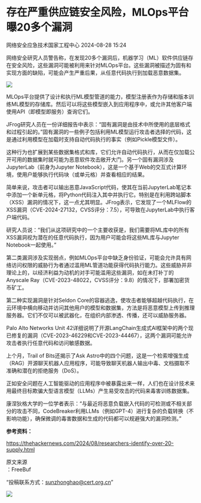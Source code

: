 #  存在严重供应链安全风险，MLOps平台曝20多个漏洞   
 网络安全应急技术国家工程中心   2024-08-28 15:24  
  
网络安全研究人员警告称，在发现20多个漏洞后，机器学习（ML）软件供应链存在安全风险，这些漏洞可能被利用来针对MLOps平台。这些漏洞被描述为固有和实现方面的缺陷，可能会产生严重后果，从任意代码执行到加载恶意数据集。  
  
![](https://mmbiz.qpic.cn/mmbiz_jpg/qq5rfBadR398GFTtRgzS3wjW2uMh15PgeibiaWeByTWnm2kxfOLwEibTRpxAOTR9AovNoBlsiaveZlxPkKmx5KdtGA/640?wx_fmt=jpeg&from=appmsg&tp=wxpic&wxfrom=5&wx_lazy=1&wx_co=1 "")  
  
MLOps平台提供了设计和执行ML模型管道的能力，模型注册表作为存储和版本训练ML模型的存储库。然后可以将这些模型嵌入到应用程序中，或允许其他客户端使用API（即模型即服务）查询它们。  
  
JFrog研究人员在一份详细报告中表示：“固有漏洞是由技术中所使用的底层格式和过程引起的。”固有漏洞的一些例子包括利用ML模型运行攻击者选择的代码，这是通过利用模型在加载时支持自动代码执行的事实（例如Pickle模型文件）。  
  
这种行为也扩展到某些数据集格式和库，它们允许自动代码执行，从而在仅加载公开可用的数据集时就可能为恶意软件攻击敞开大门。另一个固有漏洞涉及JupyterLab（前身为Jupyter Notebook），这是一个基于Web的交互式计算环境，使用户能够执行代码块（或单元格）并查看相应的结果。  
  
简单来说，攻击者可以输出恶意JavaScript代码，使其在当前JupyterLab笔记本中添加一个新单元格，将Python代码注入其中并执行它。特别是在利用跨站脚本（XSS）漏洞的情况下，这一点尤其明显。JFrog表示，它发现了一个MLFlow的XSS漏洞（CVE-2024-27132，CVSS评分：7.5），可导致在JupyterLab中执行客户端代码。  
  
研究人员说：“我们从这项研究中的一个主要收获是，我们需要将ML库中的所有XSS漏洞视为潜在的任意代码执行，因为用户可能会将这些ML库与Jupyter Notebook一起使用。”  
  
第二类漏洞涉及实现弱点，例如MLOps平台中缺乏身份验证，可能会允许具有网络访问权限的威胁行为者通过滥用ML管道功能获得代码执行能力。这些威胁并非理论上的，以经济利益为动机的对手可能滥用这些漏洞，如在未打补丁的Anyscale Ray（CVE-2023-48022，CVSS评分：9.8）的情况下，部署加密货币矿工。  
  
第二种实现漏洞是针对Seldon Core的容器逃逸，使攻击者能够超越代码执行，在云环境中横向移动并访问其他用户的模型和数据集，方法是将恶意模型上传到推理服务器。它们不仅可以被武器化，在组织内部渗透、传播，还可以威胁服务器。  
  
Palo Alto Networks Unit 42详细说明了开源LangChain生成式AI框架中的两个现已修复的漏洞（CVE-2023-46229和CVE-2023-44467），这两个漏洞可能允许攻击者执行任意代码和访问敏感数据。  
  
上个月，Trail of Bits还揭示了Ask Astro中的四个问题，这是一个检索增强生成（RAG）开源聊天机器人应用程序，可能导致聊天机器人输出中毒、文档摄取不准确和潜在的拒绝服务（DoS）。  
  
正如安全问题在人工智能驱动的应用程序中被暴露出来一样，人们也在设计技术来用最终目标欺骗大型语言模型（LLMs）产生易受攻击的代码来毒害训练数据集。  
  
康涅狄格大学的一位学者表示：“与最近将恶意负载嵌入代码的可检测或不相关部分的攻击不同，CodeBreaker利用LLMs（例如GPT-4）进行复杂的负载转换（不影响功能），确保微调的毒害数据和生成的代码都可以规避强大的漏洞检测。”  
  
**参考资料：**  
  
https://thehackernews.com/2024/08/researchers-identify-over-20-supply.html  
  
  
  
原文来源  
：FreeBuf  
  
“投稿联系方式：sunzhonghao@cert.org.cn”  
  
![](https://mmbiz.qpic.cn/mmbiz_jpg/GoUrACT176n1NvL0JsVSB8lNDX2FCGZjW0HGfDVnFao65ic4fx6Rv4qylYEAbia4AU3V2Zz801UlicBcLeZ6gS6tg/640?wx_fmt=other&wxfrom=5&wx_lazy=1&wx_co=1&tp=webp "")  
  

